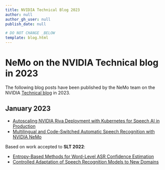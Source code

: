```yaml
---
title: NVIDIA Technical Blog 2023
author: null 
author_gh_user: null
publish_date: null

# DO NOT CHANGE _BELOW
template: blog.html
---
```


# NeMo on the NVIDIA Technical blog in 2023

The following blog posts have been published by the NeMo team on the NVIDIA [Technical blog](https://developer.nvidia.com/blog) in 2023.


## January 2023

* [Autoscaling NVIDIA Riva Deployment with Kubernetes for Speech AI in Production](https://developer.nvidia.com/blog/autoscaling-nvidia-riva-deployment-with-kubernetes-for-speech-ai-in-production/)
* [Multilingual and Code-Switched Automatic Speech Recognition with NVIDIA NeMo](https://developer.nvidia.com/blog/multilingual-and-code-switched-automatic-speech-recognition-with-nvidia-nemo/)

Based on work accepted to **SLT 2022**:

* [Entropy-Based Methods for Word-Level ASR Confidence Estimation](https://developer.nvidia.com/blog/entropy-based-methods-for-word-level-asr-confidence-estimation/)
* [Controlled Adaptation of Speech Recognition Models to New Domains](https://developer.nvidia.com/blog/controlled-adaptation-of-speech-recognition-models-to-new-domains/)
